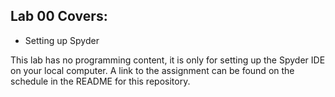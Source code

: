 ## Lab 00 Covers:

- Setting up Spyder

This lab has no programming content, it is only for setting up the Spyder IDE on your local computer. A link to the assignment can be found on the schedule in the README for this repository.
